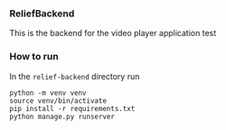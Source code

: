 ### ReliefBackend

This is the backend for the video player application test

### How to run

In the `relief-backend` directory run

```
python -m venv venv
source venv/bin/activate
pip install -r requirements.txt
python manage.py runserver
```
